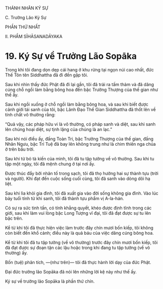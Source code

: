 THÁNH NHÂN KÝ SỰ

C. Trưởng Lão Ký Sự

PHẦN THỨ NHẤT

II. PHẨM SĪHĀSANADĀYAKA

# 19. Ký Sự về Trưởng Lão Sopāka

Trong khi tôi đang dọn dẹp cái hang ở khu rừng tại ngọn núi cao nhất, đức Thế Tôn tên Siddhattha đã đi đến gặp tôi.

Sau khi nhìn thấy đức Phật đã đi lại gần, tôi đã trải ra tấm thảm và đã dâng cúng chỗ ngồi làm bằng bông hoa đến bậc Trưởng Thượng của thế gian như thế ấy.

Sau khi ngồi xuống ở chỗ ngồi làm bằng bông hoa, và sau khi biết được cảnh giới tái sanh của tôi, bậc Lãnh Đạo Thế Gian Siddhattha đã thốt lên về tính chất vô thường rằng:

“Quả vậy, các pháp hữu vi là vô thường, có pháp sanh và diệt, sau khi sanh lên chúng hoại diệt, sự tịnh lặng của chúng là an lạc.”

Sau khi nói điều ấy, đấng Toàn Tri, bậc Trưởng Thượng của thế gian, đấng Nhân Ngưu, bậc Trí Tuệ đã bay lên không trung như là chim thiên nga chúa ở trên bầu trời.

Sau khi từ bỏ tà kiến của mình, tôi đã tu tập tưởng về vô thường. Sau khi tu tập một ngày, tôi đã mệnh chung ở tại nơi ấy.

Được thúc đẩy bởi nhân tố trong sạch, tôi đã thọ hưởng hai sự thành tựu (trời và người). Khi đạt đến cuộc sống cuối cùng, tôi đã sanh vào dòng dõi hạ liệt.

Sau khi lìa khỏi gia đình, tôi đã xuất gia vào đời sống không gia đình. Vào lúc bảy tuổi tính từ khi sanh, tôi đã thành tựu phẩm vị A-la-hán.

Có sự ra sức tinh tấn, có tính khẳng quyết, khéo được định tĩnh trong các giới, sau khi làm vui lòng bậc Long Tượng vĩ đại, tôi đã đạt được sự tu lên bậc trên.

Kể từ khi tôi đã thực hiện việc làm trước đây chín mươi bốn kiếp, tôi không còn biết đến khổ cảnh; điều này là quả báu của việc dâng cúng bông hoa.

Kể từ khi tôi đã tu tập tưởng (về vô thường) trước đây chín mươi bốn kiếp, tôi đã đạt được sự đoạn tận các lậu hoặc trong khi đang tu tập tưởng (về vô thường) ấy.

Bốn (tuệ) phân tích, ―(như trên)― tôi đã thực hành lời dạy của đức Phật.

Đại đức trưởng lão Sopāka đã nói lên những lời kệ này như thế ấy.

Ký sự về trưởng lão Sopāka là phần thứ chín.

